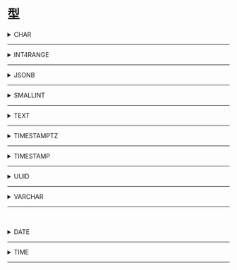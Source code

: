 # 型

<details><summary>CHAR</summary>

固定長の文字列の型

```sql
CHAR(bytes)
```

</details>

***

<details><summary>INT4RANGE</summary>

`int4`の範囲型

```sql
INT4RANGE
```

### 関数

<details><summary>INT4RANGE()</summary>

値を返す。

```sql
int4range(lower, upper, 'pattern')
```

#### 備考

<details><summary>pattern</summary>

`()`もしくは`[]`から一つずつとって一組にする。

|括弧|説明|
|:---|:---|
|(|大なり|
|)|未満|
|[|以上|
|]|以下|

</details>

***

#### 例

<details><summary>以上、未満</summary>

```sql
SELECT INT4RANGE(3, 7, '[)')::int4range;
```

</details>

***

<details><summary>大なり、未満</summary>

```sql
SELECT INT4RANGE(4, 9, '()')::int4range;
```

</details>

***

</details>

***

### 備考

<details><summary>ショートカット</summary>

`INT4RANGE()`の代わりに`()`や`[]`を使用できる

```sql
{\[ | (},{) | \]}

```

#### 例

<details><summary>以上、未満</summary>

```sql
SELECT '[3,7)'::int4range;
```

</details>

***

<details><summary>大なり、未満</summary>

```sql
SELECT '(3,7)'::int4range;
```

</details>

***

<details><summary>以上、以下</summary>

```sql
SELECT '[4,4]'::int4range;
```

</details>

***

<details><summary>emptyに正規化される状態</summary>

```sql
SELECT '[4,4)'::int4range;
```

</details>

***

</details>

***

</details>

***

<details><summary>JSONB</summary>

`Json`の型で文字列にキャストできる。`JSON`型が別に存在するが、

基本的には`JSONB`を使用する。 

```sql

```

</details>

***

<details><summary>SMALLINT</summary>

2バイトで-32768から32767までの範囲の整数を表す整数型

```sql
SMALLINT
```

</details>

***

<details><summary>TEXT</summary>

可変長で制限のない文字列型

```sql
TEXT
```

</details>

***

<details><summary>TIMESTAMPTZ</summary>

タイムゾーン付きの日時型、`TIMESTAMP WITH TIME ZONE`の省略系

```sql
TIMESTAMPTZ
```

</details>

***

<details><summary>TIMESTAMP</summary>

タイムゾーンが関係ない日時型、`TIMESTAMP WITHOUT TIME ZONE`の省略形

```sql
TIMESTAMP
```

</details>

***

<details><summary>UUID</summary>

`UUID`のデータ型

```sql
UUID
```

</details>

***

<details><summary>VARCHAR</summary>

可変長の文字列型

```sql
VARCHAR(max_bytes)
```

</details>

***
　
<details><summary>DATE</summary>

日付型

```sql
DATE
```

</details>

***

<details><summary>TIME</summary>

時間のデータ型

```sql
TIME
```

### 例


<details><summary>加算、減算、比較</summary>

```sql
created_at < (now() AT TIME ZONE 'utc') - TIME '00:10';
```

</details>

***

</details>

***
